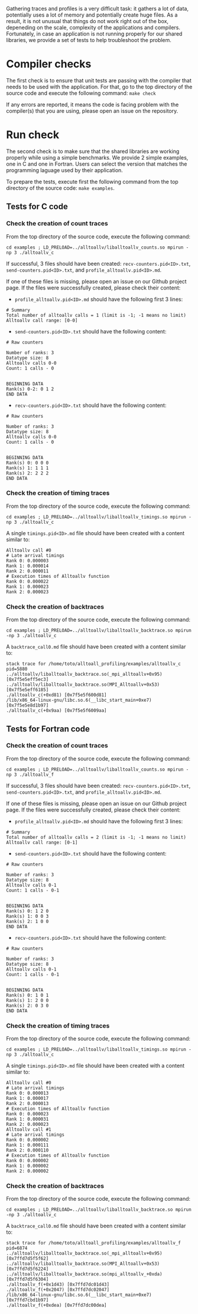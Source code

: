 Gathering traces and profiles is a very difficult task: it gathers a lot of data, 
potentially uses a lot of memory and potentially create huge files. As a result, it
is not unusual that things do not work right out of the box, depeneding on the scale,
complexity of the applications and compilers.
Fortunately, in case an application is not running properly for our shared libraries,
we provide a set of tests to help troubleshoot the problem.

# Compiler checks

The first check is to ensure that unit tests are passing with the compiler that needs
to be used with the application. For that, go to the top directory of the source code
and execute the following command: `make check`

If any errors are reported, it means the code is facing problem with the compiler(s)
that you are using, please open an issue on the repository.

# Run check

The second check is to make sure that the shared libraries are working properly while
using a simple benchmarks. We provide 2 simple examples, one in C and one in Fortran.
Users can select the version that matches the programming laguage used by their
application.

To prepare the tests, execute first the following command from the top directory of
the source code: `make examples`.

## Tests for C code

### Check the creation of count traces

From the top directory of the source code, execute the following command:
```
cd examples ; LD_PRELOAD=../alltoallv/liballtoallv_counts.so mpirun -np 3 ./alltoallv_c
```

If successful, 3 files should have been created: `recv-counters.pid<ID>.txt`, 
`send-counters.pid<ID>.txt`, and `profile_alltoallv.pid<ID>.md`.

If one of these files is missing, please open an issue on our Github project page.
If the files were successfully created, please check their content:
- `profile_alltoallv.pid<ID>.md` should have the following first 3 lines:
```
# Summary                                                                                                               Total number of alltoallv calls = 1 (limit is -1; -1 means no limit)                                                    Alltoallv call range: [0-0] 
```
- `send-counters.pid<ID>.txt` should have the following content:
```
# Raw counters

Number of ranks: 3
Datatype size: 8
Alltoallv calls 0-0
Count: 1 calls - 0 


BEGINNING DATA
Rank(s) 0-2: 0 1 2
END DATA
```
- `recv-counters.pid<ID>.txt` should have the following content:
```
# Raw counters

Number of ranks: 3
Datatype size: 8
Alltoallv calls 0-0
Count: 1 calls - 0 


BEGINNING DATA
Rank(s) 0: 0 0 0
Rank(s) 1: 1 1 1
Rank(s) 2: 2 2 2
END DATA
```

### Check the creation of timing traces

From the top directory of the source code, execute the following command:
```
cd examples ; LD_PRELOAD=../alltoallv/liballtoallv_timings.so mpirun -np 3 ./alltoallv_c
```

A single `timings.pid<ID>.md` file should have been created with a content similar to:
```
Alltoallv call #0
# Late arrival timings
Rank 0: 0.000003
Rank 1: 0.000014
Rank 2: 0.000011
# Execution times of Alltoallv function 
Rank 0: 0.000022
Rank 1: 0.000023
Rank 2: 0.000023
```

### Check the creation of backtraces

From the top directory of the source code, execute the following command:
```
cd examples ; LD_PRELOAD=../alltoallv/liballtoallv_backtrace.so mpirun -np 3 ./alltoallv_c
```

A `backtrace_call0.md` file should have been created with a content similar to:
```
stack trace for /home/toto/alltoall_profiling/examples/alltoallv_c pid=5880
../alltoallv/liballtoallv_backtrace.so(_mpi_alltoallv+0x95) [0x7f5e5eff5ec3]
../alltoallv/liballtoallv_backtrace.so(MPI_Alltoallv+0x53) [0x7f5e5eff6185]
./alltoallv_c(+0xd81) [0x7f5e5f600d81] 
/lib/x86_64-linux-gnu/libc.so.6(__libc_start_main+0xe7) [0x7f5e5e8d1b97]
./alltoallv_c(+0x9aa) [0x7f5e5f6009aa] 
```

## Tests for Fortran code

### Check the creation of count traces

From the top directory of the source code, execute the following command:
```
cd examples ; LD_PRELOAD=../alltoallv/liballtoallv_counts.so mpirun -np 3 ./alltoallv_f
```

If successful, 3 files should have been created: `recv-counters.pid<ID>.txt`, 
`send-counters.pid<ID>.txt`, and `profile_alltoallv.pid<ID>.md`.

If one of these files is missing, please open an issue on our Github project page.
If the files were successfully created, please check their content:
- `profile_alltoallv.pid<ID>.md` should have the following first 3 lines:
```
# Summary
Total number of alltoallv calls = 2 (limit is -1; -1 means no limit)
Alltoallv call range: [0-1] 
```
- `send-counters.pid<ID>.txt` should have the following content:
```
# Raw counters

Number of ranks: 3
Datatype size: 8
Alltoallv calls 0-1
Count: 1 calls - 0-1 


BEGINNING DATA
Rank(s) 0: 1 2 0
Rank(s) 1: 0 0 3
Rank(s) 2: 1 0 0 
END DATA
```
- `recv-counters.pid<ID>.txt` should have the following content:
```
# Raw counters

Number of ranks: 3
Datatype size: 8
Alltoallv calls 0-1
Count: 1 calls - 0-1 


BEGINNING DATA
Rank(s) 0: 1 0 1
Rank(s) 1: 2 0 0
Rank(s) 2: 0 3 0
END DATA
```

### Check the creation of timing traces

From the top directory of the source code, execute the following command:
```
cd examples ; LD_PRELOAD=../alltoallv/liballtoallv_timings.so mpirun -np 3 ./alltoallv_c
```

A single `timings.pid<ID>.md` file should have been created with a content similar to:
```
Alltoallv call #0
# Late arrival timings
Rank 0: 0.000013
Rank 1: 0.000017
Rank 2: 0.000013
# Execution times of Alltoallv function 
Rank 0: 0.000023
Rank 1: 0.000031
Rank 2: 0.000023
Alltoallv call #1
# Late arrival timings
Rank 0: 0.000002
Rank 1: 0.000111
Rank 2: 0.000110
# Execution times of Alltoallv function 
Rank 0: 0.000002
Rank 1: 0.000002
Rank 2: 0.000002
```

### Check the creation of backtraces

From the top directory of the source code, execute the following command:
```
cd examples ; LD_PRELOAD=../alltoallv/liballtoallv_backtrace.so mpirun -np 3 ./alltoallv_c
```

A `backtrace_call0.md` file should have been created with a content similar to:
```
stack trace for /home/toto/alltoall_profiling/examples/alltoallv_f pid=6874
../alltoallv/liballtoallv_backtrace.so(_mpi_alltoallv+0x95) [0x7ffd7d5f5f62] 
../alltoallv/liballtoallv_backtrace.so(MPI_Alltoallv+0x53) [0x7ffd7d5f6224]
../alltoallv/liballtoallv_backtrace.so(mpi_alltoallv_+0xda) [0x7ffd7d5f6304]
./alltoallv_f(+0x1d43) [0x7ffd7dc01d43]
./alltoallv_f(+0x2047) [0x7ffd7dc02047]
/lib/x86_64-linux-gnu/libc.so.6(__libc_start_main+0xe7) [0x7ffd7cbd1b97]
./alltoallv_f(+0xdea) [0x7ffd7dc00dea] 
```